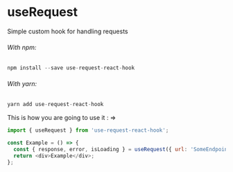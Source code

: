 # useRequest

Simple custom hook for handling requests

###### With npm:

```javascript
npm install --save use-request-react-hook
```

###### With yarn:

```javascript
yarn add use-request-react-hook
```

This is how you are going to use it : =>

```javascript
import { useRequest } from 'use-request-react-hook';

const Example = () => {
  const { response, error, isLoading } = useRequest({ url: 'SomeEndpoint' });
  return <div>Example</div>;
};
```
